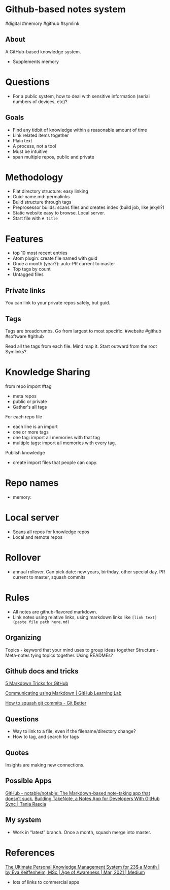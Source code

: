# Github-based notes system
#digital #memory #github #symlink

## About
A GitHub-based knowledge system.
* Supplements memory

# Questions
* For a public system, how to deal with sensitive information (serial numbers of devices, etc)?

## Goals
* Find any tidbit of knowledge within a reasonable amount of time
* Link related items together
* Plain text
* A process, not a tool
* Must be intuitive
* span multiple repos, public and private

# Methodology
* Flat directory structure: easy linking
* Guid-name.md: permalinks
* Build structure through tags
* Preprosessor builds: scans files and creates index (build job, like jekyll?)
* Static website easy to browse. Local server.
* Start file with `# title`

# Features
* top 10 most recent entries
* Atom plugin: create file named with guid
* Once a month (year?): auto-PR current to master
* Top tags by count
* Untagged files

## Private links
You can link to your private repos safely, but guid.

## Tags
Tags are breadcrumbs. Go from largest to most specific.
#website #github
#software #github

Read all the tags from each file.
Mind map it. Start outward from the root
Symlinks?

# Knowledge Sharing
from repo import #tag
* meta repos
* public or private
* Gather's all tags

For each repo file
* each line is an import
* one or more tags
* one tag: import all memories with that tag
* multiple tags: import all memories with every tag.

Publish knowledge
* create import files that people can copy.



# Repo names
* memory:

# Local server
* Scans all repos for knowledge repos
* Local and remote repos

# Rollover
* annual rollover. Can pick date: new years, birthday, other special day. PR current to master, squash commits

# Rules
* All notes are github-flavored markdown.
* Link notes using relative links, using markdown links like ```[link text](paste file path here.md)```

## Organizing
Topics - keyword that your mind uses to group ideas together
Structure - Meta-notes tying topics together. Using READMEs?

## Github docs and tricks
[5 Markdown Tricks for GitHub](https://grantwinney.com/cool-markdown-tricks-for-github/)

[Communicating using Markdown | GitHub Learning Lab](https://lab.github.com/githubtraining/communicating-using-markdown)

[How to squash git commits - Git Better](https://gitbetter.substack.com/p/how-to-squash-git-commits)

## Questions
* Way to link to a file, even if the filename/directory change?
* How to tag, and search for tags

## Quotes
Insights are making new connections.



## Possible Apps
[GitHub - notable/notable: The Markdown-based note-taking app that doesn’t suck.](https://github.com/notable/notable)
[Building TakeNote, a Notes App for Developers With GitHub Sync | Tania Rascia](https://www.taniarascia.com/building-takenote/)

## My system
* Work in “latest” branch. Once a month, squash merge into master.

# References
[The Ultimate Personal Knowledge Management System for 23$ a Month | by Eva Keiffenheim, MSc | Age of Awareness | Mar, 2021 | Medium](https://medium.com/age-of-awareness/the-ultimate-personal-knowledge-management-system-for-23-month-fb38552a956)
* lots of links to commercial apps
